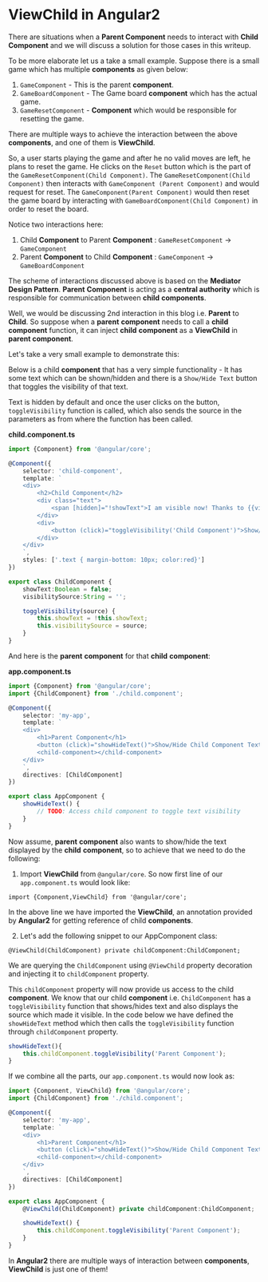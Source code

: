 # ViewChild in Angular2

There are situations when a **Parent Component** needs to interact with **Child Component** and we will discuss a solution for 
those cases in this writeup.

To be more elaborate let us a take a small example. Suppose there is a small game which has multiple **components** as given below:

1. `GameComponent` - This is the parent **component**.
2. `GameBoardComponent` - The Game board **component** which has the actual game.
3. `GameResetComponent` - **Component** which would be responsible for resetting the game.

There are multiple ways to achieve the interaction between the above **components**, and one of them is **ViewChild**.

So, a user starts playing the game and after he no valid moves are left, he plans to reset the game. He clicks on the `Reset` 
button which is the part of the `GameResetComponent(Child Component)`. The `GameResetComponent(Child Component)` then 
interacts with `GameComponent (Parent Component)` and would request for reset. The `GameComponent(Parent Component)` would 
then reset the game board by interacting with `GameBoardComponent(Child Component)` in order to reset the board.

Notice two interactions here:

1. Child **Component** to Parent **Component** : `GameResetComponent` -> `GameComponent`
2. Parent **Component** to Child **Component** : `GameComponent` -> `GameBoardComponent`

The scheme of interactions discussed above is based on the **Mediator Design Pattern**. **Parent** **Component** is acting as a 
**central authority** which is responsible for communication between **child** **components**.

Well, we would be discussing 2nd interaction in this blog i.e. **Parent** to **Child**. So suppose when a **parent** **component** needs 
to call a **child** **component** function, it can inject **child** **component** as a **ViewChild** in **parent component**.

Let's take a very small example to demonstrate this:

Below is a child **component** that has a very simple functionality - It has some text which can be shown/hidden and there is a `Show/Hide Text` 
button that toggles the visibility of that text.

Text is hidden by default and once the user clicks on the button, `toggleVisibility` function is called, which also sends the source in the 
parameters as from where the function has been called.

**child.component.ts**
```TypeScript
import {Component} from '@angular/core';

@Component({
    selector: 'child-component',
    template: `
    <div>
        <h2>Child Component</h2>
        <div class="text">
            <span [hidden]="!showText">I am visible now! Thanks to {{visibilitySource}}</span>
        </div>
        <div>
            <button (click)="toggleVisibility('Child Component')">Show/Hide Text</button>
        </div>
    </div>
    `,
    styles: ['.text { margin-bottom: 10px; color:red}']
})

export class ChildComponent {
    showText:Boolean = false;
    visibilitySource:String = '';

    toggleVisibility(source) {
        this.showText = !this.showText;
        this.visibilitySource = source;
    }
}
```

And here is the **parent** **component** for that **child** **component**:

**app.component.ts**
```TypeScript
import {Component} from '@angular/core';
import {ChildComponent} from './child.component';

@Component({
    selector: 'my-app',
    template: `
    <div>
        <h1>Parent Component</h1>
        <button (click)="showHideText()">Show/Hide Child Component Text</button>
        <child-component></child-component>
    </div>
    `,
    directives: [ChildComponent]
})

export class AppComponent {
    showHideText() {
        // TODO: Access child component to toggle text visibility
    }
}
```

Now assume, **parent** **component** also wants to show/hide the text displayed by the **child** **component**, so to achieve that we need to do 
the following:

1. Import **ViewChild** from `@angular/core`. So now first line of our `app.component.ts` would look like:

`import {Component,ViewChild} from '@angular/core';`

In the above line we have imported the **ViewChild**, an annotation provided by **Angular2** for getting reference of child **components**.

2. Let's add the following snippet to our AppComponent class:

`@ViewChild(ChildComponent) private childComponent:ChildComponent;`

We are querying the `ChildComponent` using `@ViewChild` property decoration and injecting it to `childComponent` property.

This `childComponent` property will now provide us access to the child **component**. We know that our child **component** i.e. `ChildComponent` 
has a `toggleVisibility` function that shows/hides text and also displays the source which made it visible. In the code below we have 
defined the `showHideText` method which then calls the `toggleVisibility` function through `childComponent` property.

```TypeScript
showHideText(){
    this.childComponent.toggleVisibility('Parent Component');
}
```

If we combine all the parts, our `app.component.ts` would now look as:

```TypeScript
import {Component, ViewChild} from '@angular/core';
import {ChildComponent} from './child.component';

@Component({
    selector: 'my-app',
    template: `
    <div>
        <h1>Parent Component</h1>
        <button (click)="showHideText()">Show/Hide Child Component Text</button>
        <child-component></child-component>
    </div>
    `,
    directives: [ChildComponent]
})

export class AppComponent {
    @ViewChild(ChildComponent) private childComponent:ChildComponent;

    showHideText() {
        this.childComponent.toggleVisibility('Parent Component');
    }
}
```

In **Angular2** there are multiple ways of interaction between **components**, **ViewChild** is just one of them!
